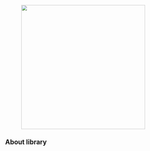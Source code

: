 <p align="center">
  <img width="400" height="400" src="https://j.top4top.io/p_2562ucj861.png">
</p>

## About library  
